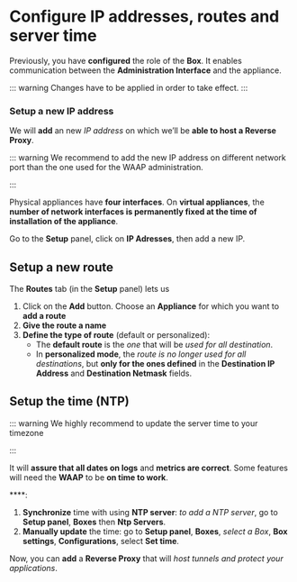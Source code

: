 # Configure IP addresses, routes and server time

Previously, you have **configured** the role  of the **Box**. It enables communication between the **Administration Interface** and the appliance.

::: warning
Changes have to be applied in order to take effect.
:::

### Setup a new IP address

We will **add** an new *IP address* on which we’ll be **able to host a Reverse Proxy**.

::: warning We recommend to add the new IP address on different network port than the one used for the WAAP administration.

:::

Physical appliances have **four interfaces**. On **virtual appliances**, the **number of network interfaces is permanently fixed at the time of installation of the appliance**.

Go to the **Setup** panel, click on **IP Adresses**, then add a new IP.

## Setup a new route

The **Routes** tab (in the **Setup** panel) lets us 

1.  Click on the **Add** button. Choose an **Appliance** for which you want to **add a route**
2.  **Give the route a name**
3.  **Define the type of route** (default or personalized):
    *  The **default route** is the *one* that will be *used for all destination*.
    *  In **personalized mode**, the *route is no longer used for all destinations*, but **only for the ones defined** in the **Destination IP Address** and **Destination Netmask** fields.
        

## Setup the time (NTP)  

::: warning We highly recommend to update the server time to your timezone

:::

It will **assure that all dates on logs** and **metrics are correct**. Some features will need the **WAAP** to be **on time to work**.  

****:

1. **Synchronize** time with using **NTP server**: *to add a NTP server*, go to **Setup panel**, **Boxes** then **Ntp Servers**.
2. **Manually update** the time: go to **Setup panel**, **Boxes**, *select a Box*, **Box settings**, **Configurations**, select **Set time**.  
    
Now, you can **add** a **Reverse Proxy** that will *host tunnels and protect your applications*.